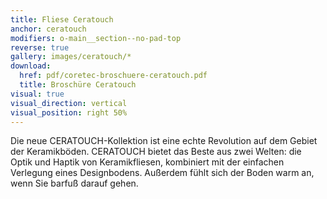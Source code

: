 ```yaml
---
title: Fliese Ceratouch
anchor: ceratouch
modifiers: o-main__section--no-pad-top
reverse: true
gallery: images/ceratouch/*
download:
  href: pdf/coretec-broschuere-ceratouch.pdf
  title: Broschüre Ceratouch
visual: true
visual_direction: vertical
visual_position: right 50%
---
```

<span class="c-headline c-headline--text-sizing c-headline--inline">Die neue CERATOUCH-Kollektion ist eine echte Revolution</span> auf dem Gebiet der Keramikböden. CERATOUCH bietet das Beste aus zwei Welten: die Optik und Haptik von Keramikfliesen, kombiniert mit der einfachen Verlegung eines Designbodens. Außerdem fühlt sich der Boden warm an, wenn Sie barfuß darauf gehen.
